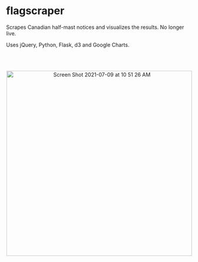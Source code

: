 # flagscraper

Scrapes Canadian half-mast notices and visualizes the results. No longer live.

Uses jQuery, Python, Flask, d3 and Google Charts.

<br>
<br>

<p align="center">

<img width="503" alt="Screen Shot 2021-07-09 at 10 51 26 AM" src="https://user-images.githubusercontent.com/12213371/125097339-06e71d00-e0a4-11eb-80d8-c5b61845f0c6.png">

</p>
